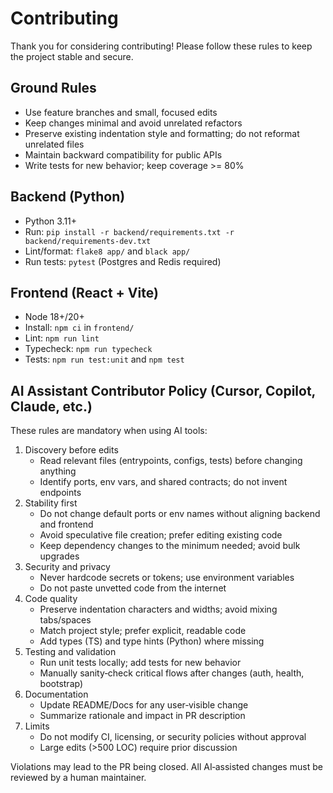 # Contributing

Thank you for considering contributing! Please follow these rules to keep the project stable and secure.

## Ground Rules

- Use feature branches and small, focused edits
- Keep changes minimal and avoid unrelated refactors
- Preserve existing indentation style and formatting; do not reformat unrelated files
- Maintain backward compatibility for public APIs
- Write tests for new behavior; keep coverage >= 80%

## Backend (Python)

- Python 3.11+
- Run: `pip install -r backend/requirements.txt -r backend/requirements-dev.txt`
- Lint/format: `flake8 app/` and `black app/`
- Run tests: `pytest` (Postgres and Redis required)

## Frontend (React + Vite)

- Node 18+/20+
- Install: `npm ci` in `frontend/`
- Lint: `npm run lint`
- Typecheck: `npm run typecheck`
- Tests: `npm run test:unit` and `npm test`

## AI Assistant Contributor Policy (Cursor, Copilot, Claude, etc.)

These rules are mandatory when using AI tools:

1. Discovery before edits
   - Read relevant files (entrypoints, configs, tests) before changing anything
   - Identify ports, env vars, and shared contracts; do not invent endpoints
2. Stability first
   - Do not change default ports or env names without aligning backend and frontend
   - Avoid speculative file creation; prefer editing existing code
   - Keep dependency changes to the minimum needed; avoid bulk upgrades
3. Security and privacy
   - Never hardcode secrets or tokens; use environment variables
   - Do not paste unvetted code from the internet
4. Code quality
   - Preserve indentation characters and widths; avoid mixing tabs/spaces
   - Match project style; prefer explicit, readable code
   - Add types (TS) and type hints (Python) where missing
5. Testing and validation
   - Run unit tests locally; add tests for new behavior
   - Manually sanity‑check critical flows after changes (auth, health, bootstrap)
6. Documentation
   - Update README/Docs for any user‑visible change
   - Summarize rationale and impact in PR description
7. Limits
   - Do not modify CI, licensing, or security policies without approval
   - Large edits (>500 LOC) require prior discussion

Violations may lead to the PR being closed. All AI‑assisted changes must be reviewed by a human maintainer.